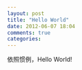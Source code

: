 ```yaml
---
layout: post
title: "Hello World"
date: 2012-06-07 18:04
comments: true
categories: 
---
```


依照惯例，Hello World!
